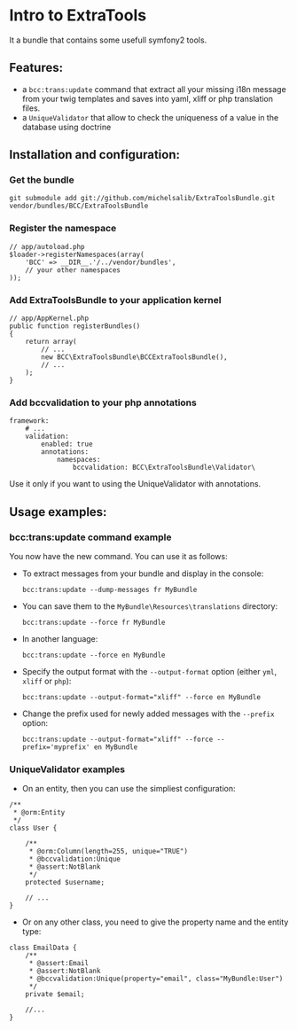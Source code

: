 # Intro to ExtraTools

It a bundle that contains some usefull symfony2 tools.

## Features:

- a `bcc:trans:update` command that extract all your missing i18n message from your twig templates and saves into yaml, xliff or php translation files.
- a `UniqueValidator` that allow to check the uniqueness of a value in the database using doctrine

## Installation and configuration:

### Get the bundle

`git submodule add git://github.com/michelsalib/ExtraToolsBundle.git vendor/bundles/BCC/ExtraToolsBundle`

### Register the namespace

    // app/autoload.php
    $loader->registerNamespaces(array(
        'BCC' => __DIR__.'/../vendor/bundles',
        // your other namespaces
    ));

### Add ExtraToolsBundle to your application kernel

    // app/AppKernel.php
    public function registerBundles()
    {
        return array(
            // ...
            new BCC\ExtraToolsBundle\BCCExtraToolsBundle(),
            // ...
        );
    }

### Add bccvalidation to your php annotations

    framework:
        # ...
        validation:
            enabled: true
            annotations:
                namespaces:
                    bccvalidation: BCC\ExtraToolsBundle\Validator\

Use it only if you want to using the UniqueValidator with annotations.

## Usage examples:

### bcc:trans:update command example

You now have the new command. You can use it as follows:

- To extract messages from your bundle and display in the console:

    `bcc:trans:update --dump-messages fr MyBundle`

- You can save them to the `MyBundle\Resources\translations` directory:

    `bcc:trans:update --force fr MyBundle`

- In another language:

    `bcc:trans:update --force en MyBundle`

- Specify the output format with the `--output-format` option (either `yml`, `xliff` or `php`):

    `bcc:trans:update --output-format="xliff" --force en MyBundle`

- Change the prefix used for newly added messages with the `--prefix` option:

    `bcc:trans:update --output-format="xliff" --force --prefix='myprefix' en MyBundle`

### UniqueValidator examples

- On an entity, then you can use the simpliest configuration:

```
/**
 * @orm:Entity
 */
class User {

    /**
     * @orm:Column(length=255, unique="TRUE")
     * @bccvalidation:Unique
     * @assert:NotBlank
     */
    protected $username;
        
    // ...
}
```

- Or on any other class, you need to give the property name and the entity type:

```
class EmailData {
    /**
     * @assert:Email
     * @assert:NotBlank
     * @bccvalidation:Unique(property="email", class="MyBundle:User")
     */
    private $email;

    //...
}
```